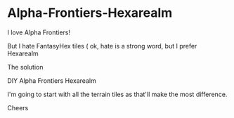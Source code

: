 # Alpha-Frontiers-Hexarealm

I love Alpha Frontiers!

But I hate FantasyHex tiles ( ok, hate is a strong word, but I prefer Hexarealm

The solution

DIY Alpha Frontiers Hexarealm

I'm going to start with all the terrain tiles as that'll make the most difference. 

Cheers

